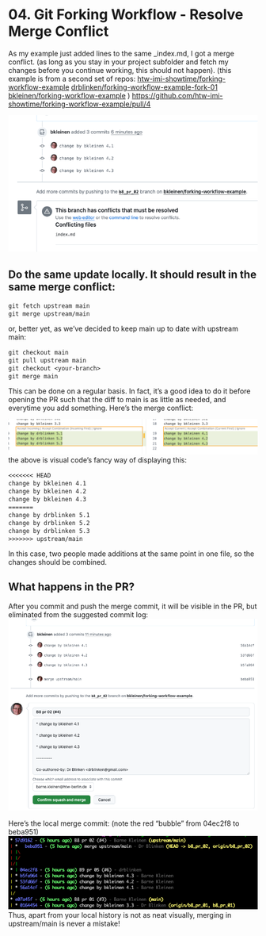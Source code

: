 # 04. Git Forking Workflow - Resolve Merge Conflict


As my example just added lines to the same _index.md, I got a merge conflict.
(as long as you stay in your project subfolder and fetch my changes before you 
continue working, this should not happen).
(this example is from a second set of repos:
[htw-imi-showtime/forking-workflow-example](https://github.com/htw-imi-showtime/forking-workflow-example)
[drblinken/forking-workflow-example-fork-01](https://github.com/drblinken/forking-workflow-example-fork-01)
[bkleinen/forking-workflow-example](https://github.com/bkleinen/forking-workflow-example)
)
https://github.com/htw-imi-showtime/forking-workflow-example/pull/4

![](forking-workflow-04/image.png)

## Do the same update locally. It should result in the same merge conflict:
```
git fetch upstream main
git merge upstream/main
```

or, better yet, as we’ve decided to keep main up to date with upstream main:

```
git checkout main
git pull upstream main
git checkout <your-branch>
git merge main
```

This can be done on a regular basis. In fact, it’s a good idea to do it before opening the PR such that the diff to main is as little as needed, and everytime you add something.
Here’s the merge conflict:

![](forking-workflow-04/image_2.png)
the above is visual code’s fancy way of displaying this:

```
<<<<<<< HEAD
change by bkleinen 4.1
change by bkleinen 4.2
change by bkleinen 4.3
=======
change by drblinken 5.1
change by drblinken 5.2
change by drblinken 5.3
>>>>>>> upstream/main
```

In this case, two people made additions at the same point in one file, so the changes should be combined.

## What happens in the PR?
After you commit and push the merge commit, it will be visible in the PR, but eliminated from the suggested commit log:
![](forking-workflow-04/image_3.png)

Here’s the local merge commit:
(note the red “bubble” from 04ec2f8 to beba951)
![](forking-workflow-04/image_4.png)
Thus, apart from your local history is not as neat visually, merging in upstream/main
is never a mistake!

